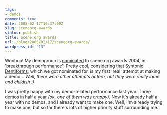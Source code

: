 ```yaml
---
tags:
- demos
comments: true
date: 2005-02-17T16:37:00Z
slug: sceneorg-awards
status: publish
title: Scene.org awards
url: /blog/2005/02/17/sceneorg-awards/
wordpress_id: "13"
---
```


Woohoo! My demogroup is [nominated](http://awards.scene.org/nominees.php?cat=8) to scene.org awards 2004, in 'breakthrough performance'! Pretty cool, considering that [Syntonic Dentiforms](/projSynDent.html), which we got nominated for, is my first 'real' attempt at making a demo... _Well, there were other attempts before, but they were really lame and childish :)_

I was pretty happy with my demo-related performance last year. Three demos in half a year _(ok, one of them was crappy)_. Now it's already half a year with no demos, and I already want to make one. Well, I'm already trying to make one, but so far there's lots of higher priority stuff surrounding me.

